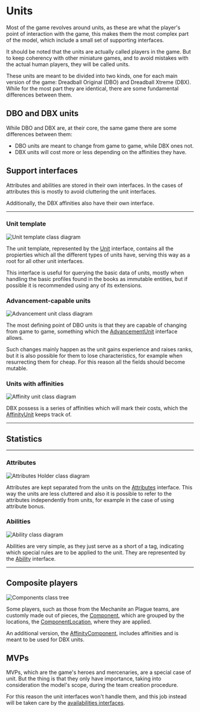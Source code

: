 # Units

Most of the game revolves around units, as these are what the player's point of interaction with the game, this makes them the most complex part of the model, which include a small set of supporting interfaces.

It should be noted that the units are actually called players in the game. But to keep coherency with other miniature games, and to avoid mistakes with the actual human players, they will be called units.

These units are meant to be divided into two kinds, one for each main version of the game: Dreadball Original (DBO) and Dreadball Xtreme (DBX). While for the most part they are identical, there are some fundamental differences between them.

## DBO and DBX units

While DBO and DBX are, at their core, the same game there are some differences between them:

- DBO units are meant to change from game to game, while DBX ones not.
- DBX units will cost more or less depending on the affinities they have.

## Support interfaces

Attributes and abilities are stored in their own interfaces. In the cases of attributes this is mostly to avoid cluttering the unit interfaces.

Additionally, the DBX affinities also have their own interface.

---

### Unit template

![Unit template class diagram](./images/unit_class_diagram.png)

The unit template, represented by the [Unit][unit_template] interface, contains all the propierties which all the different types of units have, serving this way as a root for all other unit interfaces.

This interface is useful for querying the basic data of units, mostly when handling the basic profiles found in the books as immutable entities, but if possible it is recommended using any of its extensions.

### Advancement-capable units

![Advancement unit class diagram](./images/advancement_unit_class_diagram.png)

The most defining point of DBO units is that they are capable of changing from game to game, something which the [AdvancementUnit][advancement_unit] interface allows.

Such changes mainly happen as the unit gains experience and raises ranks, but it is also possible for them to lose characteristics, for example when resurrecting them for cheap. For this reason all the fields should become mutable.

### Units with affinities

![Affinity unit class diagram](./images/affinity_unit_class_diagram.png)

DBX possess is a series of affinities which will mark their costs, which the [AffinityUnit][affinities_unit] keeps track of.

---

## Statistics

---

### Attributes

![Attributes Holder class diagram](./images/attributes_holder_class_diagram.png)

Attributes are kept separated from the units on the [Attributes][attributes] interface. This way the units are less cluttered and also it is possible to refer to the attributes independently from units, for example in the case of using attribute bonus.

### Abilities

![Ability class diagram](./images/ability_class_diagram.png)

Abilities are very simple, as they just serve as a short of a tag, indicating which special rules are to be applied to the unit. They are represented by the [Ability][ability] interface.

---

## Composite players

![Components class tree](./images/components_class_tree.png)

Some players, such as those from the Mechanite an Plague teams, are customly made out of pieces, the [Component][component], which are grouped by the locations, the [ComponentLocation][component_location], where they are applied.

An additional version, the [AffinityComponent][affinity_unit_component], includes affinities and is meant to be used for DBX units.

## MVPs

MVPs, which are the game's heroes and mercenaries, are a special case of unit. But the thing is that they only have importance, taking into consideration the model's scope, during the team creation procedure.

For this reason the unit interfaces won't handle them, and this job instead will be taken care by the [availabilities interfaces][availabilities].

[unit_template]: ./apidocs/com/wandrell/tabletop/dreadball/model/unit/Unit.html
[advancement_unit]: ./apidocs/com/wandrell/tabletop/dreadball/model/unit/AdvancementUnit.html
[affinities_unit]: ./apidocs/com/wandrell/tabletop/dreadball/model/unit/AffinityUnit.html

[attributes]: ./apidocs/com/wandrell/tabletop/dreadball/model/unit/stats/Attributes.html
[ability]: ./apidocs/com/wandrell/tabletop/dreadball/model/unit/stats/Ability.html

[component]: ./apidocs/com/wandrell/tabletop/dreadball/model/unit/component/Component.html
[component_location]: ./apidocs/com/wandrell/tabletop/dreadball/model/unit/component/ComponentLocation.html
[affinity_unit_component]: ./apidocs/com/wandrell/tabletop/dreadball/model/unit/component/AffinityComponent.html

[availabilities]: ./availabilities.html